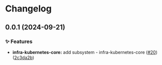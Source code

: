 # Changelog

## 0.0.1 (2024-09-21)


### ✨ Features

* **infra-kubernetes-core:** add subsystem - infra-kubernetes-core ([#20](https://github.com/ppat/homelab-ops-kubernetes-apps/issues/20)) ([2c3da2b](https://github.com/ppat/homelab-ops-kubernetes-apps/commit/2c3da2beb6b0cc334c0a37075eca93aaa20d33f5))
